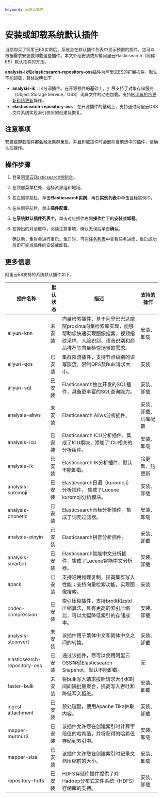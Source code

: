 ```yaml
---
keyword: es默认插件
---
```


# 安装或卸载系统默认插件

当您购买了阿里云ES实例后，系统会在默认插件列表中显示预置的插件，您可以根据需求安装或卸载这些插件。本文介绍安装或卸载阿里云Elasticsearch（简称ES）默认插件的方法。

**analysis-ik**和**elasticsearch-repository-oss**插件为阿里云ES的扩展插件，默认不能卸载，具体说明如下：

-   **analysis-ik**：IK分词插件。在开源插件的基础上，扩展支持了对象存储服务（Object Storage Service，OSS）词典文件的动态加载。支持[IK词典的冷更新和热更新](/cn.zh-CN/ES实例/插件配置/系统默认插件/使用IK分词插件（analysis-ik）.md)操作。
-   **elasticsearch-repository-oss**：在开源插件的基础上，支持通过阿里云OSS文件系统实现索引快照的创建及恢复。

## 注意事项

安装或卸载插件都会触发集群重启，并且卸载插件时会删除当前选中的插件，请确认后操作。

## 操作步骤

1.  登录[阿里云Elasticsearch控制台](https://elasticsearch.console.aliyun.com/#/home)。

2.  在顶部菜单栏处，选择资源组和地域。

3.  在左侧导航栏，单击**Elasticsearch实例**，再在**实例列表**中单击目标实例ID。

4.  在左侧导航栏，单击**插件配置**。

5.  在**系统默认插件列表**中，单击对应插件右侧**操作**栏下的**安装**或**卸载**。

6.  在弹出的对话框中，阅读注意事项，确认无误后单击**确认**。

    确认后，集群会进行重启。重启时，可在[任务列表](/cn.zh-CN/ES实例/实例管理/查看实例任务进度详情.md)中查看任务进度，重启成功后即可完成插件的安装或卸载。


## 更多信息

阿里云ES支持的系统默认插件如下。

|插件名称|默认状态|描述|支持的操作|
|----|----|--|-----|
|aliyun-knn|未安装|向量检索插件，基于阿里巴巴达摩院proxima向量检索库实现，能够帮助您快速实现图像搜索、视频指纹采样、人脸识别、语音识别和商品推荐等向量检索场景的需求。|安装、卸载|
|aliyun-qos|已安装|集群限流插件，支持节点级别的读写限流，限制QPS及Bulk请求大小。|安装|
|aliyun-sql|已安装|Elasticsearch独立开发的SQL插件，具备更丰富的SQL查询能力。|安装、卸载|
|analysis-aliws|未安装|Elasticsearch Aliws分析插件。|安装、卸载、词库配置|
|analysis-icu|已安装|Elasticsearch ICU分析插件，集成了ICU模块，添加了ICU相关的分析组件。|安装、卸载|
|analysis-ik|已安装|Elasticsearch IK分析插件，默认不能卸载。|冷更新、热更新|
|analysis-kuromoji|已安装|Elasticsearch日语（kuromoji）分析插件， 集成了Lucene kuromoji分析模块。|安装、卸载|
|analysis-phonetic|已安装|Elasticsearch音标分析插件，集成了词元过滤器。|安装、卸载|
|analysis-pinyin|已安装|Elasticsearch拼音分析插件。|安装、卸载|
|analysis-smartcn|已安装|Elasticsearch智能中文分析插件，集成了Lucene智能中文分析器。|安装、卸载|
|apack|已安装|支持通用物理复制，提高集群写入性能；支持向量检索功能，实现图像搜索。|安装|
|codec-compression|已安装|索引压缩插件，支持brotli和zstd压缩算法，具有更高的索引压缩比，可以大幅降低索引的存储成本。|安装、卸载|
|analysis-stconvert|未安装|该插件用于繁体中文和简体中文之间的转换。|安装、卸载|
|elasticsearch-repository-oss|已安装|通过该插件，您可以使用阿里云OSS存储Elasticsearch Snapshot，默认不能卸载。|无|
|faster-bulk|未安装|将bulk写入请求按照请求大小和时间间隔批量聚合，提高写入吞吐和降低写入拒绝。|安装、卸载|
|ingest-attachment|已安装|预处理器，使用Apache Tika抽取内容。|安装、卸载|
|mapper-murmur3|已安装|该插件允许您在创建索引时计算字段值的哈希值，并将获得的哈希值存储到索引中。|安装、卸载|
|mapper-size|已安装|该插件允许您在创建索引时记录文档压缩前的大小。|安装、卸载|
|repository-hdfs|已安装|HDFS存储库插件提供了对Hadoop分布式文件系统（HDFS）存储库的支持。|安装、卸载|

